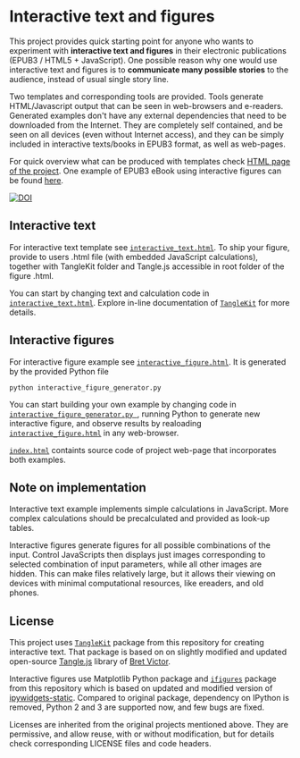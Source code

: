 Interactive text and figures
============================

This project provides quick starting point for anyone who wants to experiment
with **interactive text and figures** in their electronic publications
(EPUB3 / HTML5 + JavaScript). One possible reason why one would use interactive
text and figures is to **communicate many possible stories** to the audience,
instead of usual single story line.

Two templates and corresponding tools are provided.
Tools generate HTML/Javascript output that can be seen in
web-browsers and e-readers.
Generated examples don't have any external dependencies that need to be
downloaded from the Internet. They are completely self contained,
and be seen on all devices (even without Internet access),
and they can be simply included in interactive texts/books in EPUB3 format,
as well as web-pages.

For quick overview what can be produced with templates check [HTML page of the
project](https://nikolasibalic.github.io/Interactive-Publishing/).
One example of EPUB3 eBook using interactive figures can be found
[here](http://iopscience.iop.org/book/978-0-7503-1635-4/chapter/bk978-0-7503-1635-4ch1).

[![DOI](https://zenodo.org/badge/163100222.svg)](https://zenodo.org/badge/latestdoi/163100222)

Interactive text
----------------

For interactive text template see
[```interactive_text.html```](interactive_text.html).
To ship your figure, provide to users .html file (with embedded JavaScript
calculations), together with TangleKit folder and Tangle.js accessible in
root folder of the figure .html.

You can start by changing text and calculation code in
[```interactive_text.html```](interactive_text.html).
Explore in-line documentation of [```TangleKit```](/TangleKit) for
more details.



Interactive figures
-------------------

For interactive figure example see
[```interactive_figure.html```](interactive_figure.html). It is generated
by the provided Python file
```
python interactive_figure_generator.py
```

You can start building your own example by changing code in
[```interactive_figure_generator.py ```](interactive_figure_generator.py),
running Python to generate new
interactive figure, and observe results by realoading
[```interactive_figure.html```](interactive_figure.html) in any web-browser.

[```index.html```](index.html) containts source code of project web-page
that incorporates both examples.

Note on implementation
----------------------
Interactive text example implements simple calculations in JavaScript. More
complex calculations should be precalculated and provided as look-up tables.

Interactive figures generate figures for all possible combinations of the
input. Control JavaScripts then displays just images corresponding to
selected combination of input parameters, while all other images are hidden.
This can make files relatively large, but it allows their viewing on devices
with minimal computational resources, like ereaders, and old phones.

License
-------
This project uses [```TangleKit```](/TangleKit) package from this repository 
for creating interactive text. That package is based on 
on slightly modified and updated open-source
[Tangle.js](http://worrydream.com/Tangle/)
library of [Bret Victor](http://worrydream.com/ExplorableExplanations/).

Interactive figures use Matplotlib Python package and [```ifigures```](/ifigures)
package from this repository which is based
on updated and modified version of 
[ipywidgets-static](https://github.com/jakevdp/ipywidgets-static).
Compared to original package, dependency on IPython is removed,
Python 2 and 3 are supported now, and few bugs are fixed.

Licenses are inherited from the original projects mentioned above.
They are permissive, and allow reuse, with or without modification, but for
details check corresponding LICENSE files and code headers.

